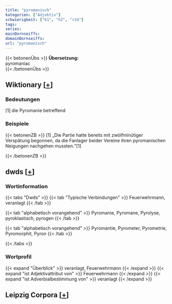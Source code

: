 ```yaml
---
title: "pyromanisch"
kategorien: ["Adjektiv"]
schwierigkeit: ["k1", "h2", "r24"]
tags:
series:
mainDornseiffs:
domainDornseiffs:
url: "pyromanisch"
---
```


{{< betonenÜbs >}}
**Übersetzung:**  
pyromaniac  
{{< /betonenÜbs >}}

## Wiktionary [[+](https://de.wiktionary.org/wiki/pyromanisch)]

### Bedeutungen
[1] die Pyromanie betreffend  

### Beispiele
{{< betonenZB >}}
[1] „Die Partie hatte bereits mit zwölfminütiger Verspätung begonnen, da die Fanlager beider Vereine ihren pyromanischen Neigungen nachgehen mussten.“[1]  

{{< /betonenZB >}}


## dwds [[+](https://www.dwds.de/wb/pyromanisch)]

### Wortinformation
{{< tabs "Dwds" >}}
{{< tab "Typische Verbindungen" >}}
Feuerwehrmann, veranlagt
{{< /tab >}}

{{< tab "alphabetisch vorangehend" >}}
Pyromanie, Pyromane, Pyrolyse, pyroklastisch, pyrogen
{{< /tab >}}

{{< tab "alphabetisch vorangehend" >}}
Pyromantie, Pyrometer, Pyrometrie, Pyromorphit, Pyron
{{< /tab >}}

{{< /tabs >}}

### Wortprofil
{{< expand "Überblick" >}} veranlagt, Feuerwehrmann {{< /expand >}}
{{< expand "ist Adjektivattribut von" >}} Feuerwehrmann {{< /expand >}}
{{< expand "ist Adverbialbestimmung von" >}} veranlagt {{< /expand >}}

## Leipzig Corpora [[+](https://corpora.uni-leipzig.de/en/res?word=pyromanisch&corpusId=deu_newscrawl-public_2018)]

